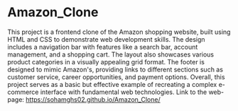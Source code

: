 # Amazon_Clone
This project is a frontend clone of the Amazon shopping website, built using HTML and CSS to demonstrate web development skills. The design includes a navigation bar with features like a search bar, account management, and a shopping cart. The layout also showcases various product categories in a visually appealing grid format. The footer is designed to mimic Amazon's, providing links to different sections such as customer service, career opportunities, and payment options. Overall, this project serves as a basic but effective example of recreating a complex e-commerce interface with fundamental web technologies.
Link to the web-page: 
https://sohamghs02.github.io/Amazon_Clone/
